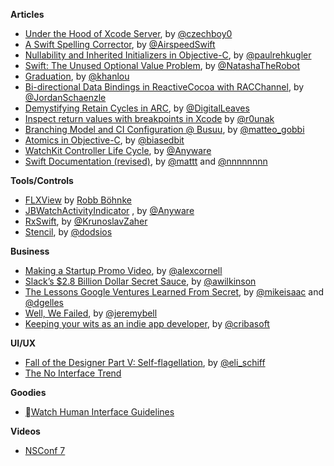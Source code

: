 **Articles**

* [Under the Hood of Xcode Server](http://honzadvorsky.com/blog/2015/5/4/under-the-hood-of-xcode-server), by [@czechboy0](https://twitter.com/czechboy0)
* [A Swift Spelling Corrector](http://airspeedvelocity.net/2015/05/02/spelling/), by [@AirspeedSwift](https://twitter.com/AirspeedSwift)
* [Nullability and Inherited Initializers in Objective-C](http://cocoa.tumblr.com/post/117719761353/nullability-and-inherited-initializers-in-objective-c), by [@paulrehkugler](https://twitter.com/paulrehkugler)
* [Swift: The Unused Optional Value Problem](http://natashatherobot.com/swift-unused-optional-value/), by [@NatashaTheRobot](https://twitter.com/NatashaTheRobot)
* [Graduation](http://khanlou.com/2015/05/graduation/), by [@khanlou](https://twitter.com/khanlou)
* [Bi-directional Data Bindings in ReactiveCocoa with RACChannel](http://spin.atomicobject.com/2015/05/04/bi-directional-data-bindings-reactivecocoa/), by [@JordanSchaenzle](https://twitter.com/JordanSchaenzle)
* [Demystifying Retain Cycles in ARC](http://digitalleaves.com/blog/2015/05/demystifying-retain-cycles-in-arc/), by [@DigitalLeaves](https://twitter.com/DigitalLeaves)
* [Inspect return values with breakpoints in Xcode](http://iosdevtips.co/post/118205216313/xcode-breakpoint-method-return-value) by [@r0unak](https://twitter.com/r0unak)
* [Branching Model and CI Configuration @ Busuu](http://matteogobbi.github.io/blog/2015/04/27/branches-model-and-ci-configuration-at-busuu/), by [@matteo_gobbi](https://twitter.com/matteo_gobbi)
* [Atomics in Objective-C](http://biasedbit.com/blog/objc-atomics/), by [@biasedbit](https://twitter.com/biasedbit)
* [WatchKit Controller Life Cycle](http://blog.mikeswanson.com/post/118262770484/watchkit-controller-life-cycle), by [@Anyware](https://twitter.com/Anyware)
* [Swift Documentation (revised)](http://nshipster.com/swift-documentation/), by [@mattt](https://twitter.com/mattt) and [@nnnnnnnn](https://twitter.com/nnnnnnnn)

**Tools/Controls**

* [FLXView](https://github.com/robb/FLXView) by [Robb Böhnke](https://twitter.com/ceterum_censeo)
* [JBWatchActivityIndicator](https://github.com/mikeswanson/JBWatchActivityIndicator) , by [@Anyware](https://twitter.com/Anyware)
* [RxSwift](https://github.com/kzaher/RxSwift), by [@KrunoslavZaher](https://twitter.com/KrunoslavZaher)
* [Stencil](http://sam.dods.co/stencil-xcode-plugin/), by [@dodsios](https://twitter.com/dodsios)

**Business**

* [Making a Startup Promo Video](http://moonbase.com/making-a-startup-promo-video/), by [@alexcornell](https://twitter.com/alexcornell)
* [Slack’s $2.8 Billion Dollar Secret Sauce](https://medium.com/@awilkinson/slack-s-2-8-billion-dollar-secret-sauce-5c5ec7117908), by [@awilkinson](https://twitter.com/awilkinson)
* [The Lessons Google Ventures Learned From Secret](http://bits.blogs.nytimes.com/2015/05/05/the-lessons-google-ventures-learned-from-secret/?_r=0), by [@mikeisaac](https://twitter.com/mikeisaac) and [@dgelles](https://twitter.com/dgelles)
* [Well, We Failed](https://medium.com/inside-wattage/well-we-failed-77e795e16ecf), by [@jeremybell](https://twitter.com/jeremybell)
* [Keeping your wits as an indie app developer](https://medium.com/ios-os-x-development/keeping-your-wits-as-an-indie-app-developer-3b5b14428e1f), by [@cribasoft](https://twitter.com/cribasoft)

**UI/UX**

* [Fall of the Designer Part V: Self-flagellation](http://www.elischiff.com/blog/2015/5/5/fall-of-the-designer-part-v-self-flagellation), by [@eli_schiff](https://twitter.com/eli_schiff)
* [The No Interface Trend](http://trendwatching.com/trends/no-interface/)

**Goodies**

* [Watch Human Interface Guidelines](https://developer.apple.com/watch/human-interface-guidelines/)

**Videos**

* [NSConf 7](https://vimeo.com/channels/nsconf7)
